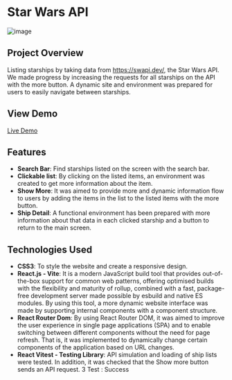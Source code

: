 # Star Wars API
![image](https://github.com/user-attachments/assets/78a64c62-a099-4634-8539-5895da1cf3b8)



## Project Overview 
Listing starships by taking data from https://swapi.dev/, the Star Wars API. We made progress by increasing the requests for all starships on the API with the more button. A dynamic site and environment was prepared for users to easily navigate between starships.

## View Demo 
[Live Demo](https://star-wars-ships-blond.vercel.app/)

## Features
- **Search Bar**: Find starships listed on the screen with the search bar.
- **Clickable list**: By clicking on the listed items, an environment was created to get more information about the item.
- **Show More**: It was aimed to provide more and dynamic information flow to users by adding the items in the list to the listed items with the more button.
- **Ship Detail**: A functional environment has been prepared with more information about that data in each clicked starship and a button to return to the main screen.
## Technologies Used
- **CSS3**: To style the website and create a responsive design.
- **React.js - Vite**: It is a modern JavaScript build tool that provides out-of-the-box support for common web patterns, offering optimised builds with the flexibility and maturity of rollup, combined with a fast, package-free development server made possible by esbuild and native ES modules. By using this tool, a more dynamic website interface was made by supporting internal components with a component structure.
- **React Router Dom**: By using React Router DOM, it was aimed to improve the user experience in single page applications (SPA) and to enable switching between different components without the need for page refresh. That is, it was implemented to dynamically change certain components of the application based on URL changes.
- **React Vitest - Testing Library**: API simulation and loading of ship lists were tested. In addition, it was checked that the Show more button sends an API request. 3 Test : Success